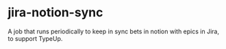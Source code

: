 # jira-notion-sync

A job that runs periodically to keep in sync bets in notion with epics in Jira, to support TypeUp.
